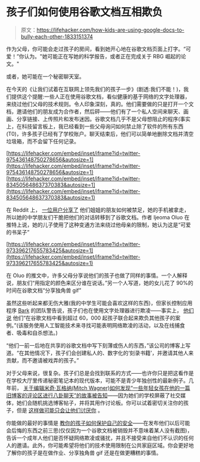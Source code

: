 # 孩子们如何使用谷歌文档互相欺负

> 原文：<https://lifehacker.com/how-kids-are-using-google-docs-to-bully-each-other-1833151374>

作为父母，你可能会走过孩子的房间，看到她开心地在谷歌文档页面上打字。“可爱！”你认为。"她可能正在写她的科学报告，或者正在完成关于 RBG 崛起的论文。"



或者，她可能在一个秘密聊天室。

在今天的《让我们试着在互联网上领先我们的孩子一步》(剧透:我们不能！)，我们提供这个提醒:一些人正在使用谷歌文档，看似健康的基于网络的文字处理器，来绕过他们父母的技术规则。令人印象深刻，真的。他们需要做的只是打开一个文档，邀请他们的朋友成为合作者，然后砰——他们有了一个私人空间来聊天、画画、分享链接、上传照片和发布迷因。谷歌文档几乎不是父母想阻止的程序(事实上，在科技留言板上，我已经看到一些父母询问如何禁止除了软件的所有东西(T0)，许多孩子已经有了学校账户。聊天结束后，他们可以简单地删除文档并清空垃圾箱，而不会留下任何记录。

 [https://lifehacker.com/embed/inset/iframe?id=twitter-975436148750278656&autosize=1](https://lifehacker.com/embed/inset/iframe?id=twitter-975436148750278656&autosize=1)  [https://lifehacker.com/embed/inset/iframe?id=twitter-834505648637370383&autosize=1](https://lifehacker.com/embed/inset/iframe?id=twitter-834505648637370383&autosize=1) 

在 Reddit 上， [一位用户分享了](https://www.reddit.com/r/teenagers/comments/ag2cx5/they_blocked_google_hangouts_at_my_sister/) 他们姐姐的朋友如何被禁足，她的手机被拿走，所以她的中学朋友们干脆把他们的对话转移到了谷歌文档。作者 Ijeoma Oluo 在推特上说，她的儿子使用了这种变通方法来绕过他母亲的限制，她认为这是“可爱的书呆子”

 [https://lifehacker.com/embed/inset/iframe?id=twitter-973396217655783425&autosize=1](https://lifehacker.com/embed/inset/iframe?id=twitter-973396217655783425&autosize=1) 

在 Oluo 的推文中，许多父母分享说他们的孩子也做了同样的事情。一个人解释说，朋友们“用指定的颜色来区分谁在说话。”另一个人写道，她的女儿花了 90%的时间在谷歌文档“分享独角兽 gif”

虽然这些听起来都无伤大雅(我的中学生可能会喜欢这样的东西)，但家长控制应用程序 [Bark](https://www.bark.us/) 的团队警告说，孩子们也在使用文字处理器进行欺凌——事实上， [他们说](https://www.bark.us/blog/kids-using-google-docs/) 他们“在谷歌文档中看到超过 60，000 起孩子联合起来欺负其他孩子的案例。”(该服务使用人工智能技术来寻找可能表明网络欺凌的活动，以及在线捕食者、吸毒和自杀想法。)

“他们一前一后地在共享的谷歌文档中写下刻薄或伤人的东西，”该公司的博客上写道。“在其他情况下，孩子们会创建私人的、数字化的‘刻录书籍’，并邀请其他人来贡献，而不邀请被戏弄的孩子。”

对于父母来说，很复杂。孩子们总是会找到联系的方式——也许你只是把这看作是在学校大厅里传递秘密笔记本的现代版本，可能不是青少年独创性的最新例子。几年前， [关于编辑米奇·瓦格纳(Mitch Wagner)如何发现“一些年轻女孩在他的一篇旧博客的评论区进行八卦聊天”的故事被告知](https://boingboing.net/2014/03/22/teens-migrate-from-facebook-to.html?_ga=2.39515811.1253150521.1551996114-301923368.1551803004)——因为她们的学校屏蔽了社交媒体，她们会随机挑选博客帖子，并将其用作讨论板。你可以试着密切关注你的孩子，但是 [这样做可能只会让他们讨厌你](https://gizmodo.com/teen-monitoring-apps-dont-work-and-just-make-teens-hate-1824706829#_ga=2.96198047.2019074722.1551072801-1791332793.1526323747) 。

你能做的最好的事情是 [教你的孩子如何保护自己的安全](https://lifehacker.com/10-internet-safety-rules-to-teach-children-before-they-1788299858#_ga=2.158063673.2019074722.1551072801-1791332793.1526323747)——在发布他们以后可能会后悔的东西之前三思(仅仅因为一个谷歌文档被销毁并不意味着某人没有截图)，告诉一个成年人他们是否怀疑网络欺凌或骚扰，并且不接受来自他们不认识的任何人的邀请。此外，你可能希望将他们的技术使用限制在公共家庭区域。你会更好地了解你的孩子是在做作业、分享独角兽 gif 还是在做更糟糕的事情。